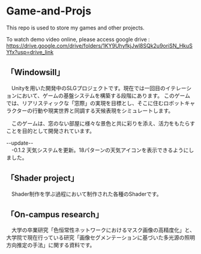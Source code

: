 # Game-and-Projs
This repo is used to store my games and other projects.

To watch demo video online, please access google drive : https://drive.google.com/drive/folders/1KY9UhyfkjJwl8SQk2u9oriSN_HkuSYfx?usp=drive_link 

## 「Windowsill」
　Unityを用いた開発中のSLGプロジェクトです。現在では一回目のイテレーションにおいて、ゲームの基盤システムを構築する段階にあります。
このゲームでは、リアリスティックな「窓際」の実現を目標とし、そこに住むロボットキャラクターの行動や現実世界と同調する天候表現をシミュレートします。
 
　このゲームは、窓のない部屋に様々な景色と共に彩りを添え、活力をもたらすことを目的として開発されています。

--update--   
　-0.1.2 天気システムを更新。18パターンの天気アイコンを表示できるようにしました。

## 「Shader project」
　Shader制作を学ぶ過程において制作された各種のShaderです。

## 「On-campus research」
　大学の卒業研究「色恒常性ネットワークにおけるマスク画像の高精度化」と、大学院で現在行っている研究「画像セグメンテーションに基づいた多光源の照明方向推定の手法」に関する資料です。

